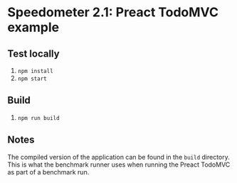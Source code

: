 # Speedometer 2.1: Preact TodoMVC example

## Test locally

1. `npm install`
2. `npm start`

## Build

1. `npm run build`

## Notes

The compiled version of the application can be found in the `build` directory.
This is what the benchmark runner uses when running the Preact TodoMVC as part
of a benchmark run.
